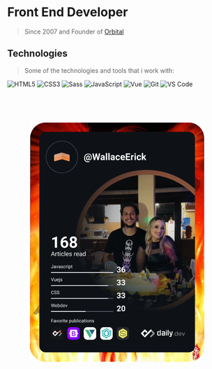 # Front End Developer 
> Since 2007 and Founder of [Orbital](https://orbital.company/)

## Technologies
> Some of the technologies and tools that i work with:

![HTML5](https://img.shields.io/badge/-HTML5-E34F26?style=flat-square&logo=html5&logoColor=white)
![CSS3](https://img.shields.io/badge/-CSS3-1572B6?style=flat-square&logo=css3)
![Sass](https://img.shields.io/badge/SASS%20-hotpink.svg?style=flat-square&logo=sass&logoColor=white)
![JavaScript](https://img.shields.io/badge/-Javascript-black?style=flat-square&logo=javascript)
![Vue](https://img.shields.io/badge/Vue%20-%2335495e.svg?&style=flat-square&logo=vue.js&logoColor=%234FC08D)
![Git](https://img.shields.io/badge/-Git-black?style=flat-square&logo=git)
![VS Code](https://img.shields.io/badge/-VSCode-007ACC?style=flat-square&logo=visual-studio-code&logoColor=white)

<br><br><br>
<div align="center">
  <img src="devcard.svg" width="400" />
</div>
<br><br><br>
